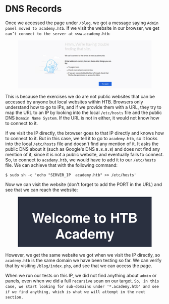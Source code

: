 # DNS Records

Once we accessed the page under `/blog`, we got a message saying `Admin panel moved to academy.htb`. If we visit the website in our browser, we get `can’t connect to the server at www.academy.htb`:

<figure><img src="../../../../.gitbook/assets/image (2) (1) (1) (1) (1) (1) (1) (1) (1) (1) (1) (1) (1) (1) (1).png" alt=""><figcaption></figcaption></figure>

This is because the exercises we do are not public websites that can be accessed by anyone but local websites within HTB. Browsers only understand how to go to IPs, and if we provide them with a URL, they try to map the URL to an IP by looking into the local `/etc/hosts` file and the public DNS `Domain Name System`. If the URL is not in either, it would not know how to connect to it.

If we visit the IP directly, the browser goes to that IP directly and knows how to connect to it. But in this case, we tell it to go to `academy.htb`, so it looks into the local `/etc/hosts` file and doesn't find any mention of it. It asks the public DNS about it (such as Google's DNS `8.8.8.8`) and does not find any mention of it, since it is not a public website, and eventually fails to connect. So, to connect to `academy.htb`, we would have to add it to our `/etc/hosts` file. We can achieve that with the following command:

```shell-session
$ sudo sh -c 'echo "SERVER_IP  academy.htb" >> /etc/hosts'
```

Now we can visit the website (don't forget to add the PORT in the URL) and see that we can reach the website:

<figure><img src="../../../../.gitbook/assets/image (1) (1) (1) (1) (1) (1) (1) (1) (1) (1) (1) (1) (1) (1) (1) (1) (1) (1) (1).png" alt=""><figcaption></figcaption></figure>

However, we get the same website we got when we visit the IP directly, so `academy.htb` is the same domain we have been testing so far. We can verify that by visiting `/blog/index.php`, and see that we can access the page.

When we run our tests on this IP, we did not find anything about `admin` or panels, even when we did a full `recursive` scan on our target. `So, in this case, we start looking for sub-domains under '*.academy.htb' and see if we find anything, which is what we will attempt in the next section.`
